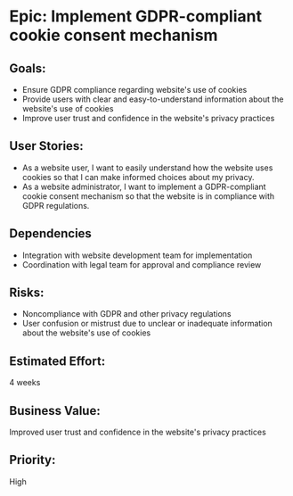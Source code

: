 # Epic: Implement GDPR-compliant cookie consent mechanism

## Goals:
* Ensure GDPR compliance regarding website's use of cookies
* Provide users with clear and easy-to-understand information about the website's use of cookies
* Improve user trust and confidence in the website's privacy practices

## User Stories:
* As a website user, I want to easily understand how the website uses cookies so that I can make informed choices about my privacy.
* As a website administrator, I want to implement a GDPR-compliant cookie consent mechanism so that the website is in compliance with GDPR regulations.

## Dependencies
* Integration with website development team for implementation
* Coordination with legal team for approval and compliance review

## Risks:
* Noncompliance with GDPR and other privacy regulations
* User confusion or mistrust due to unclear or inadequate information about the website's use of cookies

## Estimated Effort: 
4 weeks

## Business Value: 
Improved user trust and confidence in the website's privacy practices

## Priority: 
High
